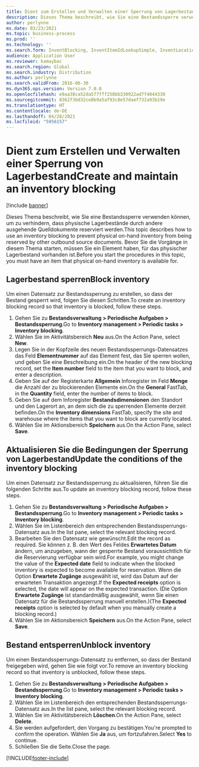 ```yaml
---
title: Dient zum Erstellen und Verwalten einer Sperrung von Lagerbestand
description: Dieses Thema beschreibt, wie Sie eine Bestandssperre verwenden können, um zu verhindern, dass physische Lagerbestände durch andere ausgehende Quelldokumente reserviert werden.
author: perlynne
ms.date: 03/23/2021
ms.topic: business-process
ms.prod: ''
ms.technology: ''
ms.search.form: InventBlocking, InventItemIdLookupSimple, InventLocationIdLookup
audience: Application User
ms.reviewer: kamaybac
ms.search.region: Global
ms.search.industry: Distribution
ms.author: perlynne
ms.search.validFrom: 2016-06-30
ms.dyn365.ops.version: Version 7.0.0
ms.openlocfilehash: e9aa38ca52da577fff258bb330922ad7f4044330
ms.sourcegitcommit: 8362f3bd32ce8b9a5af93c8e57daef732a93b19e
ms.translationtype: HT
ms.contentlocale: de-DE
ms.lasthandoff: 04/28/2021
ms.locfileid: "5956157"
---
```

# <a name="create-and-maintain-an-inventory-blocking"></a><span data-ttu-id="798bb-103">Dient zum Erstellen und Verwalten einer Sperrung von Lagerbestand</span><span class="sxs-lookup"><span data-stu-id="798bb-103">Create and maintain an inventory blocking</span></span>

[!include [banner](../../includes/banner.md)]

<span data-ttu-id="798bb-104">Dieses Thema beschreibt, wie Sie eine Bestandssperre verwenden können, um zu verhindern, dass physische Lagerbestände durch andere ausgehende Quelldokumente reserviert werden.</span><span class="sxs-lookup"><span data-stu-id="798bb-104">This topic describes how to use an inventory blocking to prevent physical on-hand inventory from being reserved by other outbound source documents.</span></span> <span data-ttu-id="798bb-105">Bevor Sie die Vorgänge in diesem Thema starten, müssen Sie ein Element haben, für das physischer Lagerbestand vorhanden ist.</span><span class="sxs-lookup"><span data-stu-id="798bb-105">Before you start the procedures in this topic, you must have an item that physical on-hand inventory is available for.</span></span>

## <a name="block-inventory"></a><span data-ttu-id="798bb-106">Lagerbestand sperren</span><span class="sxs-lookup"><span data-stu-id="798bb-106">Block inventory</span></span>

<span data-ttu-id="798bb-107">Um einen Datensatz zur Bestandssperrung zu erstellen, so dass der Bestand gesperrt wird, folgen Sie diesen Schritten.</span><span class="sxs-lookup"><span data-stu-id="798bb-107">To create an inventory blocking record so that inventory is blocked, follow these steps.</span></span>

1. <span data-ttu-id="798bb-108">Gehen Sie zu **Bestandsverwaltung \> Periodische Aufgaben \> Bestandssperrung**.</span><span class="sxs-lookup"><span data-stu-id="798bb-108">Go to **Inventory management \> Periodic tasks \> Inventory blocking**.</span></span>
1. <span data-ttu-id="798bb-109">Wählen Sie im Aktivitätsbereich **Neu** aus.</span><span class="sxs-lookup"><span data-stu-id="798bb-109">On the Action Pane, select **New**.</span></span>
1. <span data-ttu-id="798bb-110">Legen Sie in der Kopfzeile des neuen Bestandssperrungs-Datensatzes das Feld **Elementnummer** auf das Element fest, das Sie sperren wollen, und geben Sie eine Beschreibung ein.</span><span class="sxs-lookup"><span data-stu-id="798bb-110">On the header of the new blocking record, set the **Item number** field to the item that you want to block, and enter a description.</span></span>
1. <span data-ttu-id="798bb-111">Geben Sie auf der Registerkarte **Allgemein** Inforegister im Feld **Menge** die Anzahl der zu blockierenden Elemente ein.</span><span class="sxs-lookup"><span data-stu-id="798bb-111">On the **General** FastTab, in the **Quantity** field, enter the number of items to block.</span></span>
1. <span data-ttu-id="798bb-112">Geben Sie auf dem Inforegister **Bestandsdimensionen** den Standort und den Lagerort an, an dem sich die zu sperrenden Elemente derzeit befinden.</span><span class="sxs-lookup"><span data-stu-id="798bb-112">On the **Inventory dimensions** FastTab, specify the site and warehouse where the items that you want to block are currently located.</span></span>
1. <span data-ttu-id="798bb-113">Wählen Sie im Aktionsbereich **Speichern** aus.</span><span class="sxs-lookup"><span data-stu-id="798bb-113">On the Action Pane, select **Save**.</span></span>

## <a name="update-the-conditions-of-the-inventory-blocking"></a><span data-ttu-id="798bb-114">Aktualisieren Sie die Bedingungen der Sperrung von Lagerbestand</span><span class="sxs-lookup"><span data-stu-id="798bb-114">Update the conditions of the inventory blocking</span></span>

<span data-ttu-id="798bb-115">Um einen Datensatz zur Bestandssperrung zu aktualisieren, führen Sie die folgenden Schritte aus.</span><span class="sxs-lookup"><span data-stu-id="798bb-115">To update an inventory blocking record, follow these steps.</span></span>

1. <span data-ttu-id="798bb-116">Gehen Sie zu **Bestandsverwaltung \> Periodische Aufgaben \> Bestandssperrung**.</span><span class="sxs-lookup"><span data-stu-id="798bb-116">Go to **Inventory management \> Periodic tasks \> Inventory blocking**.</span></span>
1. <span data-ttu-id="798bb-117">Wählen Sie im Listenbereich den entsprechenden Bestandssperrungs-Datensatz aus.</span><span class="sxs-lookup"><span data-stu-id="798bb-117">In the list pane, select the relevant blocking record.</span></span>
1. <span data-ttu-id="798bb-118">Bearbeiten Sie den Datensatz wie gewünscht.</span><span class="sxs-lookup"><span data-stu-id="798bb-118">Edit the record as required.</span></span> <span data-ttu-id="798bb-119">Sie können z. B. den Wert des Feldes **Erwartetes Datum** ändern, um anzugeben, wann der gesperrte Bestand voraussichtlich für die Reservierung verfügbar sein wird.</span><span class="sxs-lookup"><span data-stu-id="798bb-119">For example, you might change the value of the **Expected date** field to indicate when the blocked inventory is expected to become available for reservation.</span></span> <span data-ttu-id="798bb-120">Wenn die Option **Erwartete Zugänge** ausgewählt ist, wird das Datum auf der erwarteten Transaktion angezeigt.</span><span class="sxs-lookup"><span data-stu-id="798bb-120">If the **Expected receipts** option is selected, the date will appear on the expected transaction.</span></span> <span data-ttu-id="798bb-121">(Die Option **Erwartete Zugänge** ist standardmäßig ausgewählt, wenn Sie einen Datensatz für die Bestandssperrung manuell erstellen.)</span><span class="sxs-lookup"><span data-stu-id="798bb-121">(The **Expected receipts** option is selected by default when you manually create a blocking record.)</span></span>
1. <span data-ttu-id="798bb-122">Wählen Sie im Aktionsbereich **Speichern** aus.</span><span class="sxs-lookup"><span data-stu-id="798bb-122">On the Action Pane, select **Save**.</span></span>

## <a name="unblock-inventory"></a><span data-ttu-id="798bb-123">Bestand entsperren</span><span class="sxs-lookup"><span data-stu-id="798bb-123">Unblock inventory</span></span>

<span data-ttu-id="798bb-124">Um einen Bestandssperrungs-Datensatz zu entfernen, so dass der Bestand freigegeben wird, gehen Sie wie folgt vor.</span><span class="sxs-lookup"><span data-stu-id="798bb-124">To remove an inventory blocking record so that inventory is unblocked, follow these steps.</span></span>

1. <span data-ttu-id="798bb-125">Gehen Sie zu **Bestandsverwaltung \> Periodische Aufgaben \> Bestandssperrung**.</span><span class="sxs-lookup"><span data-stu-id="798bb-125">Go to **Inventory management \> Periodic tasks \> Inventory blocking**.</span></span>
1. <span data-ttu-id="798bb-126">Wählen Sie im Listenbereich den entsprechenden Bestandssperrungs-Datensatz aus.</span><span class="sxs-lookup"><span data-stu-id="798bb-126">In the list pane, select the relevant blocking record.</span></span>
1. <span data-ttu-id="798bb-127">Wählen Sie im Aktivitätsbereich **Löschen**.</span><span class="sxs-lookup"><span data-stu-id="798bb-127">On the Action Pane, select **Delete**.</span></span>
1. <span data-ttu-id="798bb-128">Sie werden aufgefordert, den Vorgang zu bestätigen.</span><span class="sxs-lookup"><span data-stu-id="798bb-128">You're prompted to confirm the operation.</span></span> <span data-ttu-id="798bb-129">Wählen Sie **Ja** aus, um fortzufahren.</span><span class="sxs-lookup"><span data-stu-id="798bb-129">Select **Yes** to continue.</span></span>
1. <span data-ttu-id="798bb-130">Schließen Sie die Seite.</span><span class="sxs-lookup"><span data-stu-id="798bb-130">Close the page.</span></span>

[!INCLUDE[footer-include](../../../includes/footer-banner.md)]
